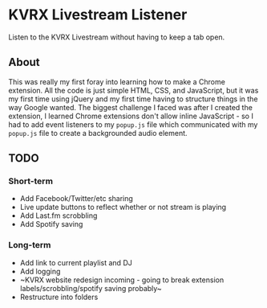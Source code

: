 # KVRX Livestream Listener

Listen to the KVRX Livestream without having to keep a tab open.

## About

This was really my first foray into learning how to make a Chrome extension. All the code is just simple HTML, CSS, and JavaScript, but it was my first time using jQuery and my first time having to structure things in the way Google wanted. The biggest challenge I faced was after I created the extension, I learned Chrome extensions don't allow inline JavaScript - so I had to add event listeners to my `popup.js` file which communicated with my `popup.js` file to create a backgrounded audio element.

## TODO

### Short-term

* Add Facebook/Twitter/etc sharing
* Live update buttons to reflect whether or not stream is playing
* Add Last.fm scrobbling
* Add Spotify saving

### Long-term

* Add link to current playlist and DJ
* Add logging
* ~KVRX website redesign incoming - going to break extension labels/scrobbling/spotify saving probably~
* Restructure into folders

